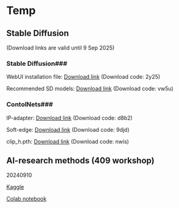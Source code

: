 # Temp


## Stable Diffusion ## 
(Download links are valid until 9 Sep 2025)



### Stable Diffusion###

WebUI installation file: [Download link](https://pan.baidu.com/s/1Ywt6OGVFFTwGYMCoPmu1aw) (Download code: 2y25)


Recommended SD models: [Download link](https://pan.baidu.com/s/1dOREHCwSiRYzNT5VgcQZnQ) (Download code: vw5u)



### ContolNets###

IP-adapter: [Download link](https://pan.baidu.com/s/1tiCAna7KHBDxXYPYD21bv) (Download code: d8b2)


Soft-edge: [Download link](https://pan.baidu.com/s/1jq7MpHk0blrGemHx6UZ6fQ) (Download code: 9djd)

clip_h.pth: [Download link](https://pan.baidu.com/s/1Xp9RiwqsROa3gHl1HviZvg) (Download code: nwis)



## AI-research methods (409 workshop) ## 

20240910

[Kaggle](https://www.kaggle.com/code/henrikcheung/20240831-arc409-ai-workshop-h2ipynb)

[Colab notebook](https://colab.research.google.com/drive/1-sxB7YcuEWvzXBD5B4Z7jNqS1-C8TkvJ?usp=sharing)
